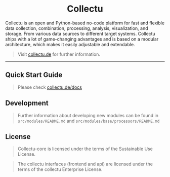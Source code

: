 <h1 style="text-align: center;">
  Collectu
</h1>

Collectu is an open and Python-based no-code platform for fast and flexible data collection, combination, processing, 
analysis, visualization, and storage. From various data sources to different target systems. 
Collectu ships with a lot of game-changing advantages and is based on a modular architecture, 
which makes it easily adjustable and extendable.

> Visit [collectu.de](https://collectu.de) for further information.

--------

## Quick Start Guide

> Please check [collectu.de/docs](https://collectu.de/docs)

## Development

> Further information about developing new modules can be found in `src/modules/README.md` and 
> `src/modules/base/processors/README.md`

## License

> Collectu-core is licensed under the terms of the Sustainable Use License.

> The collectu interfaces (frontend and api) are licensed under the terms of the collectu Enterprise License.
